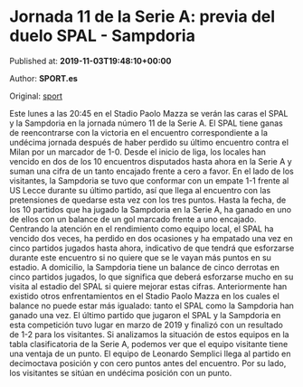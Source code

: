 
# Jornada 11 de la Serie A: previa del duelo SPAL - Sampdoria

Published at: **2019-11-03T19:48:10+00:00**

Author: **SPORT.es**

Original: [sport](https://www.sport.es/es/noticias/calcio/jornada-11-de-la-serie-a-previa-del-duelo-spal---sampdoria-7713104)

Este lunes a las 20:45 en el Stadio Paolo Mazza se verán las caras el SPAL y la Sampdoria en la jornada número 11 de la Serie A.
El SPAL tiene ganas de reencontrarse con la victoria en el encuentro correspondiente a la undécima jornada después de haber perdido su último encuentro contra el Milan por un marcador de 1-0. Desde el inicio de liga, los locales han vencido en dos de los 10 encuentros disputados hasta ahora en la Serie A y suman una cifra de un tanto encajado frente a cero a favor.
En el lado de los visitantes, la Sampdoria se tuvo que conformar con un empate 1-1 frente al US Lecce durante su último partido, así que llega al encuentro con las pretensiones de quedarse esta vez con los tres puntos. Hasta la fecha, de los 10 partidos que ha jugado la Sampdoria en la Serie A, ha ganado en uno de ellos con un balance de un gol marcado frente a uno encajado.
Centrando la atención en el rendimiento como equipo local, el SPAL ha vencido dos veces, ha perdido en dos ocasiones y ha empatado una vez en cinco partidos jugados hasta ahora, indicativo de que tendrá que esforzarse durante este encuentro si no quiere que se le vayan más puntos en su estadio. A domicilio, la Sampdoria tiene un balance de cinco derrotas en cinco partidos jugados, lo que significa que deberá esforzarse mucho en su visita al estadio del SPAL si quiere mejorar estas cifras.
Anteriormente han existido otros enfrentamientos en el Stadio Paolo Mazza en los cuales el balance no puede estar más igualado: tanto el SPAL como la Sampdoria han ganado una vez. El último partido que jugaron el SPAL y la Sampdoria en esta competición tuvo lugar en marzo de 2019 y finalizó con un resultado de 1-2 para los visitantes.
Si analizamos la situación de estos equipos en la tabla clasificatoria de la Serie A, podemos ver que el equipo visitante tiene una ventaja de un punto. El equipo de Leonardo Semplici llega al partido en decimoctava posición y con cero puntos antes del encuentro. Por su lado, los visitantes se sitúan en undécima posición con un punto.
